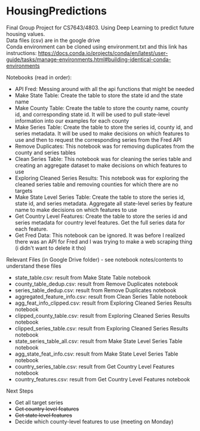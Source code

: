 # HousingPredictions
Final Group Project for CS7643/4803. Using Deep Learning to predict future housing values.</br>
Data files (csv) are in the google drive</br>
Conda environment can be cloned using environment.txt and this link has instructions: https://docs.conda.io/projects/conda/en/latest/user-guide/tasks/manage-environments.html#building-identical-conda-environments

Notebooks (read in order):
- API Fred: Messing around with all the api functions that might be needed
- Make State Table: Create the table to store the state id and the state name
- Make County Table: Create the table to store the county name, county id, and corresponding state id. It will be used to pull state-level information into our examples for each county
- Make Series Table: Create the table to store the series id, county id, and series metadata. It will be used to make decisions on which features to use and then to request the corresponding series from the Fred API
- Remove Duplicates: This notebook was for removing duplicates from the county and series tables
- Clean Series Table: This notebook was for cleaning the series table and creating an aggregate dataset to make decisions on which features to use
- Exploring Cleaned Series Results: This notebook was for exploring the cleaned series table and removing counties for which there are no targets
- Make State Level Series Table: Create the table to store the series id, state id, and series metadata. Aggregate all state-level series by feature name to make decisions on which features to use
- Get Country Level Features: Create the table to store the series id and series metadata for country level features. Get the full series data for each feature.
- Get Fred Data: This notebook can be ignored. It was before I realized there was an API for Fred and I was trying to make a web scraping thing (i didn't want to delete it tho)

Relevant Files (in Google Drive folder) - see notebook notes/contents to understand these files
- state_table.csv: result from Make State Table notebook
- county_table_dedup.csv: result from Remove Duplicates notebook
- series_table_dedup.csv: result from Remove Duplicates notebook
- aggregated_feature_info.csv: result from Clean Series Table notebook
- agg_feat_info_clipped.csv: result from Exploring Cleaned Series Results notebook
- clipped_county_table.csv: result from Exploring Cleaned Series Results notebook
- clipped_series_table.csv: result from Exploring Cleaned Series Results notebook
- state_series_table_all.csv: result from Make State Level Series Table notebook
- agg_state_feat_info.csv: result from Make State Level Series Table notebook
- country_series_table.csv: result from Get Country Level Features notebook
- country_features.csv: result from Get Country Level Features notebook

Next Steps
- Get all target series
- ~~Get country level features~~
- ~~Get state level features~~
- Decide which county-level features to use (meeting on Monday)
